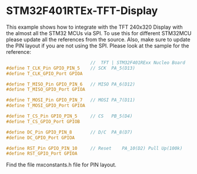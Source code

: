 # STM32F401RTEx-TFT-Display
This example shows how to integrate with the TFT 240x320 Display with the almost all the STM32 MCUs via SPI.
To use this for different STM32MCU please update all the references from the source. Also, make sure to update the PIN layout if you are not using the SPI. Please look at the sample for the reference:

```c
                                //  TFT | STM32F401RExx Nucleo Board
#define T_CLK_Pin GPIO_PIN_5    // SCK	PA_5(D13)
#define T_CLK_GPIO_Port GPIOA

#define T_MISO_Pin GPIO_PIN_6   // MISO	PA_6(D12)
#define T_MISO_GPIO_Port GPIOA

#define T_MOSI_Pin GPIO_PIN_7   // MOSI	PA_7(D11)
#define T_MOSI_GPIO_Port GPIOA

#define T_CS_Pin GPIO_PIN_5     // CS	PB_5(D4)
#define T_CS_GPIO_Port GPIOB

#define DC_Pin GPIO_PIN_8       // D/C	PA_8(D7)
#define DC_GPIO_Port GPIOA

#define RST_Pin GPIO_PIN_10     // Reset	PA_10(D2) Pull Up(100k)
#define RST_GPIO_Port GPIOA
```

Find the file mxconstants.h file for PIN layout.
